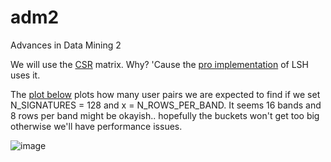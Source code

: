 # adm2
Advances in Data Mining 2

We will use the [CSR](https://docs.scipy.org/doc/scipy/reference/generated/scipy.sparse.csr_matrix.html) matrix. Why? 'Cause the [pro implementation](https://github.com/brandonrobertz/SparseLSH/blob/main/sparselsh/lsh.py) of LSH uses it.

The [plot below](https://www.wolframalpha.com/input/?i=1205+*+%281+-+%281-.5%5Ex%29%5E%28256%2Fx%29%29+for+2+%3C+x+%3C+16) plots how many user pairs we are expected to find if we set N_SIGNATURES = 128 and x = N_ROWS_PER_BAND. It seems 16 bands and 8 rows per band might be okayish.. hopefully the buckets won't get too big otherwise we'll have performance issues.

![image](https://user-images.githubusercontent.com/44651818/143565102-5be2819c-240f-486c-a4e0-46ec831bd9fa.png)
